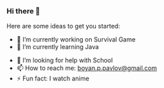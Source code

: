 ### Hi there 👋

Here are some ideas to get you started:

- 🔭 I’m currently working on Survival Game
- 🌱 I’m currently learning Java
<!-- - 👯 I’m looking to collaborate on -->
- 🤔 I’m looking for help with School
- 📫 How to reach me: boyan.p.pavlov@gmail.com
- ⚡ Fun fact: I watch anime
